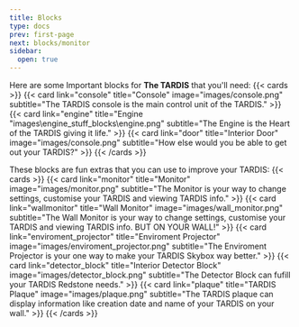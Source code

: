 ```yaml
---
title: Blocks
type: docs
prev: first-page
next: blocks/monitor
sidebar:
  open: true
---
```


Here are some Important blocks for **The TARDIS** that you'll need:
{{< cards >}}
  {{< card link="console" title="Console" image="images/console.png" subtitle="The TARDIS console is the main control unit of the TARDIS." >}}
  {{< card link="engine" title="Engine "images\engine_stuff_blocks\engine.png" subtitle="The Engine is the Heart of the TARDIS giving it life." >}}
  {{< card link="door" title="Interior Door" image="images/console.png" subtitle="How else would you be able to get out your TARDIS?" >}}
{{< /cards >}}

These blocks are fun extras that you can use to improve your TARDIS:
{{< cards >}}
  {{< card link="monitor" title="Monitor" image="images/monitor.png" subtitle="The Monitor is your way to change settings, customise your TARDIS and viewing TARDIS info." >}}
  {{< card link="wallmonitor" title="Wall Monitor" image="images/wall_monitor.png" subtitle="The Wall Monitor is your way to change settings, customise your TARDIS and viewing TARDIS info. BUT ON YOUR WALL!" >}}
  {{< card link="enviroment_projector" title="Enviroment Projector" image="images/enviroment_projector.png" subtitle="The Enviroment Projector is your one way to make your TARDIS Skybox way better." >}}
  {{< card link="detector_block" title="Interior Detector Block" image="images/detector_block.png" subtitle="The Detector Block can fufill your TARDIS Redstone needs." >}}
  {{< card link="plaque" title="TARDIS Plaque" image="images/plaque.png" subtitle="The TARDIS plaque can display information like creation date and name of your TARDIS on your wall." >}}
{{< /cards >}}